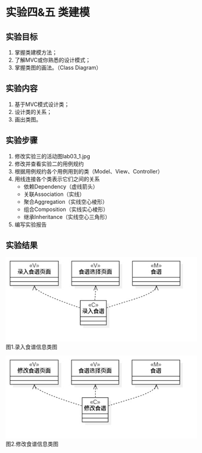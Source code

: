 # 实验四&五 类建模

## 实验目标
1. 掌握类建模方法；
2. 了解MVC或你熟悉的设计模式；
3. 掌握类图的画法。（Class Diagram）

## 实验内容
1. 基于MVC模式设计类；
2. 设计类的关系；
3. 画出类图。

## 实验步骤
1. 修改实验三的活动图lab03_1.jpg
2. 修改并查看实验二的用例规约
3. 根据用例规约各个用例用到的类（Model、View、Controller）
3. 用线连接各个类表示它们之间的关系
    - 依赖Dependency（虚线箭头）
    - 关联Association（实线）
    - 聚合Aggregation（实线空心棱形）
    - 组合Composition（实线实心棱形）
    - 继承Inheritance（实线空心三角形）
5. 编写实验报告

## 实验结果
![类图1](./lab04_1.jpg)  
图1.录入食谱信息类图

![类图2](./lab04_2.jpg)  
图2.修改食谱信息类图